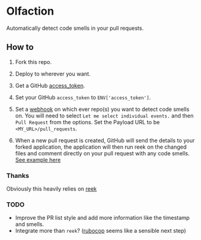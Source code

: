# Olfaction

Automatically detect code smells in your pull requests.

## How to

1. Fork this repo.

2. Deploy to wherever you want.

3. Get a GitHub [access_token](https://help.github.com/articles/creating-an-access-token-for-command-line-use/).

4. Set your GitHub `access_token` to `ENV['access_token']`.

5. Set a [webhook](https://developer.github.com/webhooks/) on which ever repo(s) you want to detect code smells on. You will need to select `Let me select individual events.` and then `Pull Request` from the options. Set the Payload URL to be `<MY_URL>/pull_requests`.

6. When a new pull request is created, GitHub will send the details to your forked application, the application will then run reek on the changed files and comment directly on your pull request with any code smells. [See example here](https://github.com/craigsheen/olfaction_test_repo/pull/12)

### Thanks

Obviously this heavily relies on [reek](https://github.com/troessner/reek)

### TODO

* Improve the PR list style and add more information like the timestamp and smells.
* Integrate more than `reek`? ([rubocop](https://github.com/bbatsov/rubocop) seems like a sensible next step)
